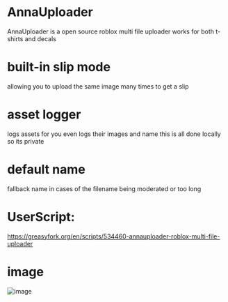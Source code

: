 # AnnaUploader
AnnaUploader is a open source roblox multi file uploader works for both t-shirts and decals
# built-in slip mode 
allowing you to upload the same image many times to get a slip
# asset logger 
logs assets for you even logs their images and name this is all done locally so its private
# default name 
fallback name in cases of the filename being moderated or too long

# UserScript:
https://greasyfork.org/en/scripts/534460-annauploader-roblox-multi-file-uploader
# image
![image](https://github.com/user-attachments/assets/729ee032-c76c-4059-b5a1-5e604ed98c25)
